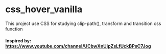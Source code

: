 # css_hover_vanilla
This project use CSS for studying clip-path(), transform and transition css function


#### Inspired by: https://www.youtube.com/channel/UCbwXnUipZsLfUckBPsC7Jog
